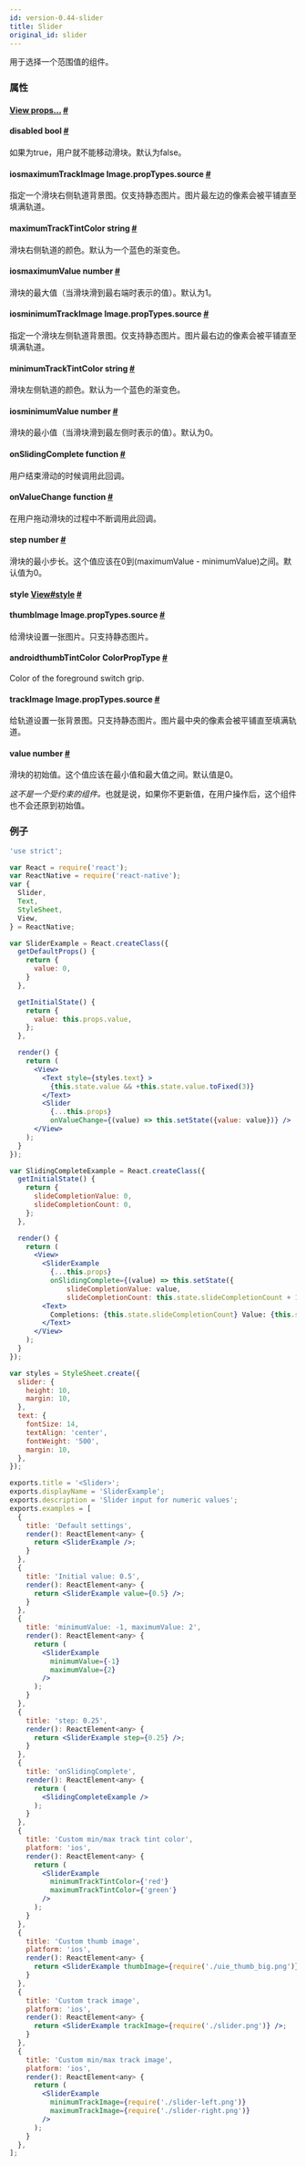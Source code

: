 ```yaml
---
id: version-0.44-slider
title: Slider
original_id: slider
---
```


用于选择一个范围值的组件。

### 属性

<div class="props">
	<div class="prop">
		<h4 class="propTitle"><a class="anchor" name="view"></a><a href="view.html#props">View props...</a> <a class="hash-link" href="#view">#</a></h4>
	</div>
	<div class="prop">
		<h4 class="propTitle"><a class="anchor" name="disabled"></a>disabled <span class="propType">bool</span> <a class="hash-link" href="#disabled">#</a></h4>
		<div>
			<p>如果为true，用户就不能移动滑块。默认为false。</p>
		</div>
	</div>
	<div class="prop">
	<h4 class="propTitle"><a class="anchor" name="maximumtrackimage"></a><span class="platform">ios</span>maximumTrackImage <span class="propType">Image.propTypes.source</span> <a class="hash-link" href="#maximumtrackimage">#</a></h4>
	<div><p>指定一个滑块右侧轨道背景图。仅支持静态图片。图片最左边的像素会被平铺直至填满轨道。</p></div></div>
	<div class="prop">
		<h4 class="propTitle"><a class="anchor" name="maximumtracktintcolor"></a>maximumTrackTintColor <span class="propType">string</span> <a class="hash-link" href="#maximumtracktintcolor">#</a></h4>
		<div>
			<p>滑块右侧轨道的颜色。默认为一个蓝色的渐变色。</p>
		</div>
	</div>
	<div class="prop">
		<h4 class="propTitle"><a class="anchor" name="maximumvalue"></a><span class="platform">ios</span>maximumValue <span class="propType">number</span> <a class="hash-link" href="#maximumvalue">#</a></h4>
		<div>
			<p>滑块的最大值（当滑块滑到最右端时表示的值）。默认为1。</p>
		</div>
	</div>
	<div class="prop">
	<h4 class="propTitle"><a class="anchor" name="minimumtrackimage"></a><span class="platform">ios</span>minimumTrackImage <span class="propType">Image.propTypes.source</span> <a class="hash-link" href="#minimumtrackimage">#</a></h4>
	<div><p>指定一个滑块左侧轨道背景图。仅支持静态图片。图片最右边的像素会被平铺直至填满轨道。</p></div></div>
	<div class="prop">
		<h4 class="propTitle"><a class="anchor" name="minimumtracktintcolor"></a>minimumTrackTintColor <span class="propType">string</span> <a class="hash-link" href="#minimumtracktintcolor">#</a></h4>
		<div>
			<p>滑块左侧轨道的颜色。默认为一个蓝色的渐变色。</p>
		</div>
	</div>
	<div class="prop">
		<h4 class="propTitle"><a class="anchor" name="minimumvalue"></a><span class="platform">ios</span>minimumValue <span class="propType">number</span> <a class="hash-link" href="#minimumvalue">#</a></h4>
		<div>
			<p>滑块的最小值（当滑块滑到最左侧时表示的值）。默认为0。</p>
		</div>
	</div>
	<div class="prop">
		<h4 class="propTitle"><a class="anchor" name="onslidingcomplete"></a>onSlidingComplete <span class="propType">function</span> <a class="hash-link" href="#onslidingcomplete">#</a></h4>
		<div>
			<p>用户结束滑动的时候调用此回调。</p>
		</div>
	</div>
	<div class="prop">
		<h4 class="propTitle"><a class="anchor" name="onvaluechange"></a>onValueChange <span class="propType">function</span> <a class="hash-link" href="#onvaluechange">#</a></h4>
		<div>
			<p>在用户拖动滑块的过程中不断调用此回调。</p>
		</div>
	</div>
	<div class="prop">
		<h4 class="propTitle"><a class="anchor" name="step"></a>step <span class="propType">number</span> <a class="hash-link" href="#step">#</a></h4>
		<div>
			<p>滑块的最小步长。这个值应该在0到(maximumValue - minimumValue)之间。默认值为0。</p>
		</div>
	</div>
	<div class="prop">
		<h4 class="propTitle"><a class="anchor" name="style"></a>style <span class="propType"><a href="view.html#style">View#style</a></span> <a class="hash-link" href="#style">#</a></h4>
	</div>
	<div class="prop">
		<h4 class="propTitle"><a class="anchor" name="thumbimage"></a>thumbImage <span class="propType">Image.propTypes.source</span> <a class="hash-link" href="#thumbimage">#</a></h4>
		<div>
			<p>给滑块设置一张图片。只支持静态图片。</p>
		</div>
	</div>	
	<div class="prop">
		<h4 class="propTitle"><a class="anchor" name="thumbtintcolor"></a> <span class="platform">android</span>thumbTintColor <span class="propType">ColorPropType</span> <a class="hash-link" href="#thumbtintcolor">#</a></h4>
		<div>
			<p>Color of the foreground switch grip.</p>
		</div>
	</div>	
	<div class="prop">
		<h4 class="propTitle"><a class="anchor" name="trackimage"></a>trackImage <span class="propType">Image.propTypes.source</span> <a class="hash-link" href="#trackimage">#</a></h4>
		<div>
			<p>给轨道设置一张背景图。只支持静态图片。图片最中央的像素会被平铺直至填满轨道。</p>
		</div>
	</div>
	<div class="prop">
		<h4 class="propTitle"><a class="anchor" name="value"></a>value <span class="propType">number</span> <a class="hash-link" href="#value">#</a></h4>
		<div>
			<p>滑块的初始值。这个值应该在最小值和最大值之间。默认值是0。</p>
			<p><em>这不是一个受约束的组件。</em>也就是说，如果你不更新值，在用户操作后，这个组件也不会还原到初始值。</p>
		</div>
	</div>
</div>

### 例子

```jsx
'use strict';

var React = require('react');
var ReactNative = require('react-native');
var {
  Slider,
  Text,
  StyleSheet,
  View,
} = ReactNative;

var SliderExample = React.createClass({
  getDefaultProps() {
    return {
      value: 0,
    }
  },

  getInitialState() {
    return {
      value: this.props.value,
    };
  },

  render() {
    return (
      <View>
        <Text style={styles.text} >
          {this.state.value && +this.state.value.toFixed(3)}
        </Text>
        <Slider
          {...this.props}
          onValueChange={(value) => this.setState({value: value})} />
      </View>
    );
  }
});

var SlidingCompleteExample = React.createClass({
  getInitialState() {
    return {
      slideCompletionValue: 0,
      slideCompletionCount: 0,
    };
  },

  render() {
    return (
      <View>
        <SliderExample
          {...this.props}
          onSlidingComplete={(value) => this.setState({
              slideCompletionValue: value,
              slideCompletionCount: this.state.slideCompletionCount + 1})} />
        <Text>
          Completions: {this.state.slideCompletionCount} Value: {this.state.slideCompletionValue}
        </Text>
      </View>
    );
  }
});

var styles = StyleSheet.create({
  slider: {
    height: 10,
    margin: 10,
  },
  text: {
    fontSize: 14,
    textAlign: 'center',
    fontWeight: '500',
    margin: 10,
  },
});

exports.title = '<Slider>';
exports.displayName = 'SliderExample';
exports.description = 'Slider input for numeric values';
exports.examples = [
  {
    title: 'Default settings',
    render(): ReactElement<any> {
      return <SliderExample />;
    }
  },
  {
    title: 'Initial value: 0.5',
    render(): ReactElement<any> {
      return <SliderExample value={0.5} />;
    }
  },
  {
    title: 'minimumValue: -1, maximumValue: 2',
    render(): ReactElement<any> {
      return (
        <SliderExample
          minimumValue={-1}
          maximumValue={2}
        />
      );
    }
  },
  {
    title: 'step: 0.25',
    render(): ReactElement<any> {
      return <SliderExample step={0.25} />;
    }
  },
  {
    title: 'onSlidingComplete',
    render(): ReactElement<any> {
      return (
        <SlidingCompleteExample />
      );
    }
  },
  {
    title: 'Custom min/max track tint color',
    platform: 'ios',
    render(): ReactElement<any> {
      return (
        <SliderExample
          minimumTrackTintColor={'red'}
          maximumTrackTintColor={'green'}
        />
      );
    }
  },
  {
    title: 'Custom thumb image',
    platform: 'ios',
    render(): ReactElement<any> {
      return <SliderExample thumbImage={require('./uie_thumb_big.png')} />;
    }
  },
  {
    title: 'Custom track image',
    platform: 'ios',
    render(): ReactElement<any> {
      return <SliderExample trackImage={require('./slider.png')} />;
    }
  },
  {
    title: 'Custom min/max track image',
    platform: 'ios',
    render(): ReactElement<any> {
      return (
        <SliderExample
          minimumTrackImage={require('./slider-left.png')}
          maximumTrackImage={require('./slider-right.png')}
        />
      );
    }
  },
];
```
